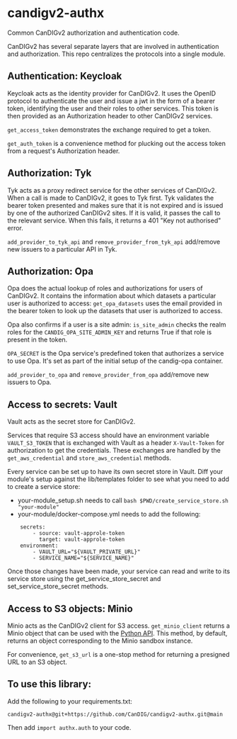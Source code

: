 # candigv2-authx
Common CanDIGv2 authorization and authentication code.

CanDIGv2 has several separate layers that are involved in authentication and authorization. This repo centralizes the protocols into a single module.

## Authentication: Keycloak

Keycloak acts as the identity provider for CanDIGv2. It uses the OpenID protocol to authenticate the user and issue a jwt in the form of a bearer token, identifying the user and their roles to other services. This token is then provided as an Authorization header to other CanDIGv2 services.

`get_access_token` demonstrates the exchange required to get a token.

`get_auth_token` is a convenience method for plucking out the access token from a request's Authorization header.

## Authorization: Tyk

Tyk acts as a proxy redirect service for the other services of CanDIGv2. When a call is made to CanDIGv2, it goes to Tyk first. Tyk validates the bearer token presented and makes sure that it is not expired and is issued by one of the authorized CanDIGv2 sites. If it is valid, it passes the call to the relevant service. When this fails, it returns a 401 "Key not authorised" error.

`add_provider_to_tyk_api` and `remove_provider_from_tyk_api` add/remove new issuers to a particular API in Tyk.

## Authorization: Opa

Opa does the actual lookup of roles and authorizations for users of CanDIGv2. It contains the information about which datasets a particular user is authorized to access: `get_opa_datasets` uses the email provided in the bearer token to look up the datasets that user is authorized to access.

Opa also confirms if a user is a site admin: `is_site_admin` checks the realm roles for the `CANDIG_OPA_SITE_ADMIN_KEY` and returns True if that role is present in the token.

`OPA_SECRET` is the Opa service's predefined token that authorizes a service to use Opa. It's set as part of the initial setup of the candig-opa container.

`add_provider_to_opa` and `remove_provider_from_opa` add/remove new issuers to Opa.

## Access to secrets: Vault

Vault acts as the secret store for CanDIGv2.

Services that require S3 access should have an environment variable `VAULT_S3_TOKEN` that is exchanged with Vault as a header `X-Vault-Token` for authorization to get the credentials. These exchanges are handled by the `get_aws_credential` and `store_aws_credential` methods.

Every service can be set up to have its own secret store in Vault. Diff your module's setup against the lib/templates folder to see what you need to add to create a service store:

- your-module_setup.sh needs to call `bash $PWD/create_service_store.sh "your-module"`
- your-module/docker-compose.yml needs to add the following:
```
    secrets:
        - source: vault-approle-token
          target: vault-approle-token
    environment:
        - VAULT_URL="${VAULT_PRIVATE_URL}"
        - SERVICE_NAME="${SERVICE_NAME}"
```

Once those changes have been made, your service can read and write to its service store using the get_service_store_secret and set_service_store_secret methods.


## Access to S3 objects: Minio
Minio acts as the CanDIGv2 client for S3 access. `get_minio_client` returns a Minio object that can be used with the [Python API](https://min.io/docs/minio/linux/developers/python/API.html). This method, by default, returns an object corresponding to the Minio sandbox instance.

For convenience, `get_s3_url` is a one-stop method for returning a presigned URL to an S3 object.


## To use this library:

Add the following to your requirements.txt:

```
candigv2-authx@git+https://github.com/CanDIG/candigv2-authx.git@main
```

Then add `import authx.auth` to your code.
